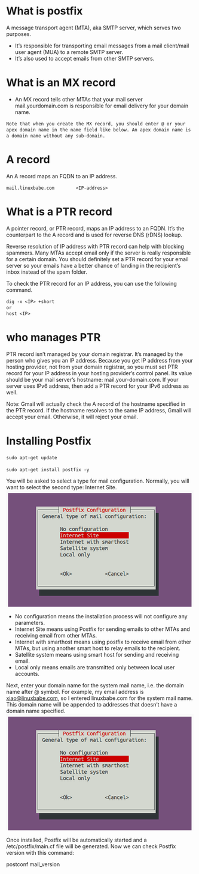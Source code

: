 # What is postfix
A message transport agent (MTA), aka SMTP server, which serves two purposes.
 - It’s responsible for transporting email messages from a mail client/mail user agent (MUA) to a remote SMTP server.
 - It’s also used to accept emails from other SMTP servers.
# What is an MX record
- An MX record tells other MTAs that your mail server mail.yourdomain.com is responsible for email delivery for your domain name.
```
Note that when you create the MX record, you should enter @ or your apex domain name in the name field like below. An apex domain name is a domain name without any sub-domain.
```
# A record
An A record maps an FQDN to an IP address.
```
mail.linuxbabe.com        <IP-address>
```
# What is a PTR record
A pointer record, or PTR record, maps an IP address to an FQDN. It’s the counterpart to the A record and is used for reverse DNS (rDNS) lookup.

Reverse resolution of IP address with PTR record can help with blocking spammers. Many MTAs accept email only if the server is really responsible for a certain domain. You should definitely set a PTR record for your email server so your emails have a better chance of landing in the recipient’s inbox instead of the spam folder.

To check the PTR record for an IP address, you can use the following command.
```
dig -x <IP> +short
or
host <IP>
```
# who manages PTR
PTR record isn’t managed by your domain registrar. It’s managed by the person who gives you an IP address. Because you get IP address from your hosting provider, not from your domain registrar, so you must set PTR record for your IP address in your hosting provider’s control panel. Its value should be your mail server’s hostname: mail.your-domain.com. If your server uses IPv6 address, then add a PTR record for your IPv6 address as well.

Note: Gmail will actually check the A record of the hostname specified in the PTR record. If the hostname resolves to the same IP address, Gmail will accept your email. Otherwise, it will reject your email.

# Installing Postfix
```
sudo apt-get update

sudo apt-get install postfix -y
```

You will be asked to select a type for mail configuration. Normally, you will want to select the second type: Internet Site.
![logo](/images/internet.png)

- No configuration means the installation process will not configure any parameters.
- Internet Site means using Postfix for sending emails to other MTAs and receiving email from other MTAs.
- Internet with smarthost means using postfix to receive email from other MTAs, but using another smart host to relay emails to the recipient.
- Satellite system means using smart host for sending and receiving email.
- Local only means emails are transmitted only between local user accounts.

Next, enter your domain name for the system mail name, i.e. the domain name after @ symbol. For example, my email address is xiao@linuxbabe.com, so I entered linuxbabe.com for the system mail name. This domain name will be appended to addresses that doesn’t have a domain name specified.
![logo](/images/postfix_interent.png)

Once installed, Postfix will be automatically started and a /etc/postfix/main.cf file will be generated. Now we can check Postfix version with this command:

postconf mail_version